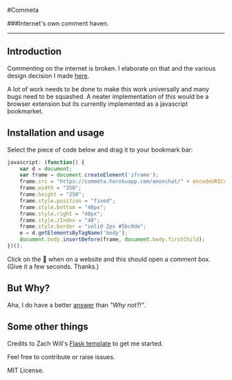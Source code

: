 #Commeta

###Internet's own comment haven.

---

## Introduction

Commenting on the internet is broken. I elaborate on that and the various design decision I made [here](http://raghav.website/commeta).

A lot of work needs to be done to make this work universally and many bugs need to be squashed.
A neater implementation of this would be a browser extension but its currently implemented as a javascript bookmarket.


## Installation and usage

Select the piece of code below and drag it to your bookmark bar:
```javascript
javascript: (function() {
    var d = document;
    var frame = document.createElement('iframe');
    frame.src = "https://commeta.herokuapp.com/anonchat/" + encodeURIComponent(window.location.href);
    frame.width = "350";
    frame.height = "250";
    frame.style.position = "fixed";
    frame.style.bottom = "40px";
    frame.style.right = "40px";
    frame.style.zIndex = "40";
    frame.style.border = "solid 2px #5bc0de";
    e = d.getElementsByTagName('body');
    document.body.insertBefore(frame, document.body.firstChild);
})();
```
Click on the &#128196; 
when on a website and this should open a comment box. (Give it a few seconds. Thanks.)

## But Why?

Aha, I do have a better [answer](http://raghav.website/commeta) than *"Why not?!"*. 

## Some other things

Credits to Zach Will's [Flask template](https://github.com/zachwill/flask_heroku) to get me started.

Feel free to contribute or raise issues. 

MIT License.
